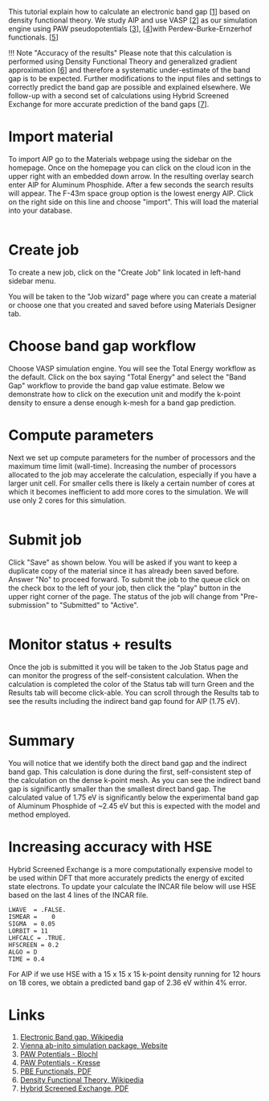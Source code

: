 <!-- by MH -->

This tutorial explain how to calculate an electronic band gap [[1](#links)] based on density functional theory. We study AlP and use VASP [[2](#links)] as our simulation engine using PAW pseudopotentials [[3](#links)], [[4](#links)]with Perdew-Burke-Ernzerhof functionals. [[5](#links)]

!!! Note "Accuracy of the results"
    Please note that this calculation is performed using Density Functional Theory and generalized gradient approximation [[6](#links)] and therefore a systematic under-estimate of the band gap is to be expected. Further modifications to the input files and settings to correctly predict the band gap are possible and explained elsewhere.  We follow-up with a second set of calculations using Hybrid Screened Exchange for more accurate prediction of the band gaps [[7](#links)].

# Import material

To import AlP go to the Materials webpage using the sidebar on the homepage.  Once on the homepage you can click on the cloud icon in the upper right with an embedded down arrow.  In the resulting overlay search enter AlP for Aluminum Phosphide.  After a few seconds the search results will appear.  The F-43m space group option is the lowest energy AlP.  Click on the right side on this line and choose "import".  This will load the material into your database.

<img data-gifffer="/images/tutorials/AlPImport.gif"/>

# Create job

To create a new job, click on the "Create Job" link located in left-hand sidebar menu.

You will be taken to the "Job wizard" page where you can create a material or choose one that you created and saved before using Materials Designer tab.

# Choose band gap workflow

Choose VASP simulation engine. You will see the Total Energy workflow as the default.  Click on the box saying "Total Energy" and select the "Band Gap" workflow to provide the band gap value estimate.  Below we demonstrate how to click on the execution unit and modify the k-point density to ensure a dense enough k-mesh for a band gap prediction.

# Compute parameters

Next we set up compute parameters for the number of processors and the maximum time limit (wall-time). Increasing the number of processors allocated to the job may accelerate the calculation, especially if you have a larger unit cell.  For smaller cells there is likely a certain number of cores at which it becomes inefficient to add more cores to the simulation.  We will use only 2 cores for this simulation.

<img data-gifffer="/images/tutorials/AlPCreate.gif"/>

# Submit job

Click "Save" as shown below. You will be asked if you want to keep a duplicate copy of the material since it has already been saved before. Answer "No" to proceed forward.  To submit the job to the queue click on the check box to the left of your job, then click the "play" button in the upper right corner of the page.  The status of the job will change from "Pre-submission" to "Submitted" to "Active".

<img data-gifffer="/images/tutorials/AlPSubmit.gif"/>

# Monitor status + results

Once the job is submitted it you will be taken to the Job Status page and can monitor the progress of the self-consistent calculation.  When the calculation is completed the color of the Status tab will turn Green and the Results tab will become click-able.  You can scroll through the Results tab to see the results including the indirect band gap found for AlP (1.75 eV).

<img data-gifffer="/images/tutorials/AlPResults.gif"/>

# Summary

You will notice that we identify both the direct band gap and the indirect band gap.  This calculation is done during the first, self-consistent step of the calculation on the dense k-point mesh.  As you can see the indirect band gap is significantly smaller than the smallest direct band gap.  The calculated value of 1.75 eV is significantly below the experimental band gap of Aluminum Phosphide of ~2.45 eV but this is expected with the model and method employed.

# Increasing accuracy with HSE

Hybrid Screened Exchange is a more computationally expensive model to be used within DFT that more accurately predicts the energy of excited state electrons.  To update your calculate the INCAR file below will use HSE based on the last 4 lines of the INCAR file.

```
LWAVE  = .FALSE.
ISMEAR =    0
SIGMA  = 0.05
LORBIT = 11
LHFCALC = .TRUE.
HFSCREEN = 0.2
ALGO = D
TIME = 0.4
```

For AlP if we use HSE with a 15 x 15 x 15 k-point density running for 12 hours on 18 cores, we obtain a predicted band gap of 2.36 eV within 4% error.

# Links

1. [Electronic Band gap, Wikipedia](https://en.wikipedia.org/wiki/Band_gap)
2. [Vienna ab-inito simulation package, Website](https://www.vasp.at/)
3. [PAW Potentials - Blochl](http://journals.aps.org/prb/abstract/10.1103/PhysRevB.50.17953)
4. [PAW Potentials - Kresse](http://journals.aps.org/prb/abstract/10.1103/PhysRevB.59.1758)
5. [PBE Functionals, PDF](http://journals.aps.org/prl/abstract/10.1103/PhysRevLett.77.3865)
6. [Density Functional Theory, Wikipedia](https://en.wikipedia.org/wiki/Density_functional_theory)
7. [Hybrid Screened Exchange, PDF](https://www.vasp.at/index.php/news/36-highlights/68-hse-hybrid-functional)


